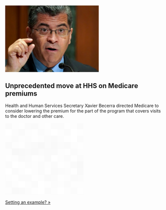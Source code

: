 
![Unprecedented move at HHS on Medicare premiums](./20220111175845.png)
## Unprecedented move at HHS on Medicare premiums

Health and Human Services Secretary Xavier Becerra directed Medicare to consider lowering the premium for the part of the program that covers visits to the doctor and other care.

![pic](../square_bg.png)

[Setting an example? »](https://www.yahoo.com/news/unprecedented-move-hhs-asks-officials-211755219.html)
